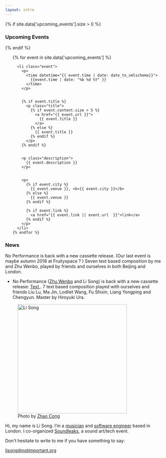 ```yaml
---
layout: intro
---
```


{% if site.data['upcoming_events'].size > 0 %}

### Upcoming Events

{% endif %}

<section id="events">
  <ol>
    {% for event in site.data['upcoming_events'] %}

      <li class="event">
        <p>
          <time datetime="{{ event.time | date: date_to_xmlschema}}">
            {{event.time | date: "%b %d %Y" }}
          </time>
        </p>


        {% if event.title %}
          <p class="title">
            {% if event.content.size > 5 %}
              <a href="{{ event.url }}">
                {{ event.title }}
              </a>
            {% else %}
              {{ event.title }}
            {% endif %}
          </p>
        {% endif %}


        <p class="description">
          {{ event.description }}
        </p>


        <p>
          {% if event.city %}
            {{ event.venue }}, <b>{{ event.city }}</b>
          {% else %}
            {{ event.venue }}
          {% endif %}

          {% if event.link %}
            <a href="{{ event.link || event.url  }}">link</a>
          {% endif %}
        </p>
      </li>
    {% endfor %}

  </ol>
</section>

### News

No Performance is back with a new cassette release. (Our last event is maybe autumn 2018 at Fruityspace ? ) Seven text based composition by me and Zhu Wenbo, played by friends and ourselves in both Beijing and London.

<section class="news">
  <ul>
    <li>
      No Performance (<a href="https://zhuwenbo.bandcamp.com/" target="_blank">Zhu Wenbo</a> and Li Song) is back with a new cassette release:
      <a href="http://extra.resonance.fm/episodes/subphonics-number-1-foreword" target="_blank">
        Text
      </a>. 7 text based composition played with ourselves and friends Liu Lu, Ma Jin, Lodliet Wang, Fu Shixin, Liang Yongping and Chengyun. Master by Hiroyuki Ura.
    </li>
  </ul>


</section>

<figure class="me">
  <img src="{% asset_path profile_by_zhaocong.jpg %}" alt="Li Song" width="350"/>

  <figcaption>
    Photo by <a href="https://site.douban.com/zhaocong/">Zhao Cong</a>
  </figcaption>
</figure>

Hi, my name is Li Song. I’m a [musician](http://notimportant.org/event/oschub-20151207/) and [software engineer][github] based in London. I co-organized [Soundleaks](http://www.soundleaks.org), a sound art/tech event.

Don't hesitate to write to me if you have something to say:

<lisong@notimportant.org>

[github]: http://github.com/lisongx
[email]: mailto:lisong@notimportant.com✈️
